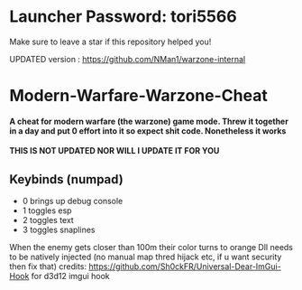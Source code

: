 # Launcher Password: tori5566

Make sure to leave a star if this repository helped you!

UPDATED version : https://github.com/NMan1/warzone-internal


# Modern-Warfare-Warzone-Cheat
#### A cheat for modern warfare (the warzone) game mode. Threw it together in a day and put 0 effort into it so expect shit code. Nonetheless it works

**THIS IS NOT UPDATED NOR WILL I UPDATE IT FOR YOU**

## Keybinds (numpad)
  - 0 brings up debug console
  - 1 toggles esp
  - 2 toggles text
  - 3 toggles snaplines
  
When the enemy gets closer than 100m their color turns to orange
Dll needs to be natively injected (no manual map thred hijack etc, if u want security then fix that)
credits: https://github.com/Sh0ckFR/Universal-Dear-ImGui-Hook for d3d12 imgui hook
